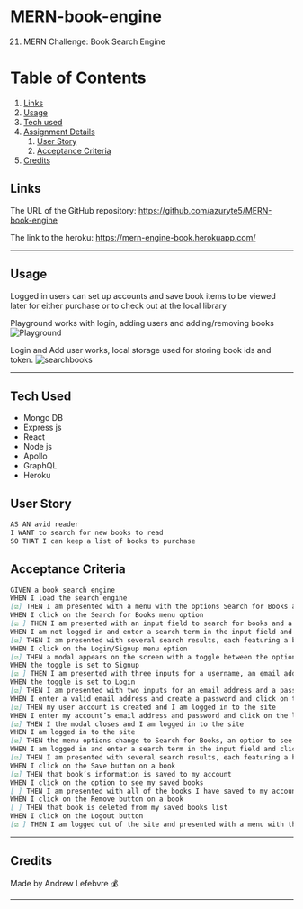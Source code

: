 # MERN-book-engine
21. MERN Challenge: Book Search Engine


# Table of Contents
1. [Links](#links)
1. [Usage](#usage)
1. [Tech used](#tech-used)
1. [Assignment Details](#assignment-details)
    1. [User Story](#user-story)
    1. [Acceptance Criteria](#acceptance-criteria)
1. [Credits](#credits)

## Links
The URL of the GitHub repository: https://github.com/azuryte5/MERN-book-engine

The link to the heroku: https://mern-engine-book.herokuapp.com/

-----
## Usage
Logged in users can set up accounts and save book items to be viewed later for either purchase or to check out at the local library


Playground works with login, adding users and adding/removing books
![Playground](https://user-images.githubusercontent.com/85147307/150715110-b5234832-842f-416c-9e04-adcf405f5aea.png)

Login and Add user works, local storage used for storing book ids and token.
![searchbooks](https://user-images.githubusercontent.com/85147307/150715342-ff481366-b01c-477e-aa62-7a238b7894c5.png)

-----
## Tech Used 
- Mongo DB
- Express js
- React
- Node js
- Apollo 
- GraphQL
- Heroku

## User Story

```md
AS AN avid reader
I WANT to search for new books to read
SO THAT I can keep a list of books to purchase
```

## Acceptance Criteria
```md
GIVEN a book search engine
WHEN I load the search engine
[☑️] THEN I am presented with a menu with the options Search for Books and Login/Signup and an input field to search for books and a submit button
WHEN I click on the Search for Books menu option
[☑️ ] THEN I am presented with an input field to search for books and a submit button
WHEN I am not logged in and enter a search term in the input field and click the submit button
[☑️] THEN I am presented with several search results, each featuring a book’s title, author, description, image, and a link to that book on the Google Books site
WHEN I click on the Login/Signup menu option
[☑️] THEN a modal appears on the screen with a toggle between the option to log in or sign up
WHEN the toggle is set to Signup
[☑️ ] THEN I am presented with three inputs for a username, an email address, and a password, and a signup button
WHEN the toggle is set to Login
[☑️] THEN I am presented with two inputs for an email address and a password and login button
WHEN I enter a valid email address and create a password and click on the signup button
[☑️] THEN my user account is created and I am logged in to the site
WHEN I enter my account’s email address and password and click on the login button
[☑️] THEN I the modal closes and I am logged in to the site
WHEN I am logged in to the site
[☑️] THEN the menu options change to Search for Books, an option to see my saved books, and Logout
WHEN I am logged in and enter a search term in the input field and click the submit button
[☑️] THEN I am presented with several search results, each featuring a book’s title, author, description, image, and a link to that book on the Google Books site and a button to save a book to my account
WHEN I click on the Save button on a book
[☑️] THEN that book’s information is saved to my account
WHEN I click on the option to see my saved books
[ ] THEN I am presented with all of the books I have saved to my account, each featuring the book’s title, author, description, image, and a link to that book on the Google Books site and a button to remove a book from my account
WHEN I click on the Remove button on a book
[ ] THEN that book is deleted from my saved books list
WHEN I click on the Logout button
[☑️ ] THEN I am logged out of the site and presented with a menu with the options Search for Books and Login/Signup and an input field to search for books and a submit button  
```

----
## Credits
Made by Andrew Lefebvre 💰

-----
